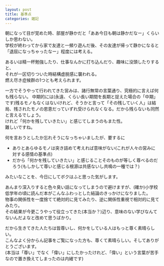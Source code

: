 ```yaml
---
layout: post
title: 基準点
categories: 雑記
---
```


朝になって目が覚めた時、部屋が静かだと「ああ今日も朝は静かだなー」くらいしか思わない。  
学校が終わってから家で友達と一頻り遊んだ後、その友達が帰って静かになると「退屈になっちゃったなー」程度には考える。

あるいは精一杯勉強したり、仕事なんかに打ち込んだり、趣味に没頭したりすると、  
それが一区切りついた時結構虚脱感に襲われる。  
燃え尽き症候群の1つとも考えられます。

一方でそうやって行われてきた営みは、諸行無常の言葉通り、究極的に言えば何も残らない。 
中期的には(永遠、くらい長い期間を長期と捉えた場合の「中期」です)残るモノもなくはないけれど、そうかと言って「その残していく人」は結局、残されたモノの恩恵だっていずれ受けられなくなる。だから残らないも同然と言えるでしょう。  
けれど「何かを残していきたい」と感じてしまうのもまた性。  
難しいですね。

何を言おうとしたか忘れそうになっちゃいましたが、要するに

- ありとあらゆるモノは突き詰めて考えれば意味がない(これが人々の営みに対する感情の基準点)  
- だから「何かを残していきたい」と感じることそのものが等しく尊べるのだろう(もしかして尊いと感じる根源は共感ないし共鳴の一種では？)

みたいなことを、今日にしてボクはふと思った気がします。

あんまり深入りすると色々臭い話になってしまうので避けますが、(確か)小学校低学年の頃に読んだ本がこんなふわっとした結論のきっかけになりました。  
物事の関係性を一度捨てて絶対的に見てみたり、逆に関係性重視で相対的に見てみたり。  
その結果が今更こうやって役立ってきた(本当か？)辺り、意味のない学びなんてないんだよなと改めて思うばかり。

だから生きてきた人たちは皆尊いし、何かをしている人はもっと尊く素晴らしい。  
こんなよく分からん記事をご覧になった方も、尊くて素晴らしい。そしてありがとうございます。  
(本当は「尊い」でなく「偉い」にしたかったけれど、「偉い」という言葉が苦手なので置き換えてしまったのは内緒です)

